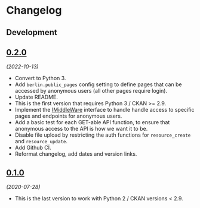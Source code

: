# Changelog

## Development

## [0.2.0](https://github.com/berlinonline/ckanext-berlinauth/releases/tag/0.2.0)

_(2022-10-13)_

- Convert to Python 3.
- Add `berlin.public_pages` config setting to define pages that can be accessed by anonymous users (all other pages require login).
- Update README.
- This is the first version that requires Python 3 / CKAN >= 2.9.
- Implement the [IMiddleWare](https://docs.ckan.org/en/2.9/extensions/plugin-interfaces.html#ckan.plugins.interfaces.IMiddleware) interface to handle handle access to specific pages and endpoints for anonymous users.
- Add a basic test for each GET-able API function, to ensure that anonymous access to the API is how we want it to be.
- Disable file upload by restricting the auth functions for `resource_create` and `resource_update`.
- Add Github CI.
- Reformat changelog, add dates and version links.

## [0.1.0](https://github.com/berlinonline/ckanext-berlinauth/releases/tag/0.1.0)

_(2020-07-28)_

- This is the last version to work with Python 2 / CKAN versions < 2.9.
